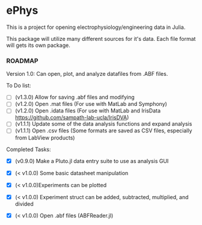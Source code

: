 # ePhys


This is a project for opening electrophysiology/engineering data in Julia. 

This package will utilize many different sources for it's data. Each file format will gets its own package. 

### ROADMAP
Version 1.0: Can open, plot, and analyze datafiles from .ABF files. 

To Do list: 
- [ ] (v1.3.0) Allow for saving .abf files and modifying
- [ ] (v1.2.0) Open .mat files (For use with MatLab and Symphony)
- [ ] (v1.2.0) Open .idata files (For use with MatLab and IrisData https://github.com/sampath-lab-ucla/IrisDVA)
- [ ] (v1.1.1) Update some of the data analysis functions and expand analysis  
- [ ] (v1.1.1) Open .csv files (Some formats are saved as CSV files, especially from LabView products)

Completed Tasks: 
- [x] (v0.9.0) Make a Pluto.jl data entry suite to use as analysis GUI 
- [x] (< v1.0.0) Some basic datasheet manipulation
- [x] (< v1.0.0)Experiments can be plotted
- [x] (< v1.0.0) Experiment struct can be added, subtracted, multiplied, and divided
- [x] (< v1.0.0) Open .abf files (ABFReader.jl)


